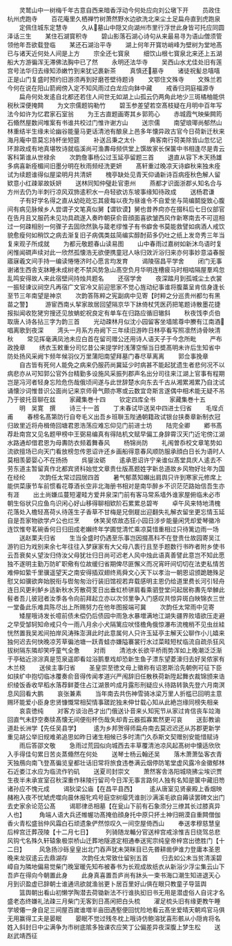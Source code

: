 <!-- { "loadSidebar": true } -->
　　灵鹫山中一树梅千年古意自西来暗香浮动今何处应向刘公墩下开
　　员政住杭州虎跑寺
　　百花庵里久栖禅竹树萧然野水边欲洗北来尘土足扁舟直到虎跑泉
　　定佩住城东定慧寺
　　久从墓山中隠又向湖州市里行浮世此身皆可托应同圆泽话三生
　　某住石湖寳积寺
　　碧山影落石湖心诗句从来最易寻为语山僧须管领他年吾欲载登临
　　某还石湖治平寺
　　湖上何年开寳坊峭峰为壁树为堂地髙已与诸天近何处人间是上方
　　宗全还七寳泉
　　细饮山根七寳泉北来还上五湖船大方游徧浑无滞佛法胸中已了然
　　永明还法华寺
　　吴西山水尤佳处旧有莲宫号法华归去缘知添嫩竹到来犹记裹新茶
　　真慎还墓寺
　　诸徒祝髪总嘻嘻正是山门复盛时预约旧游须再到好磨苍壁待题诗
　　文鄂住文殊寺
　　文殊兰若今何在说在阳山箭阙傍入定不知风雨过白龙应向鉢中藏
　　戒香归洞庭福源寺
　　扁舟何处发逺自北都还若住人间世无如湖上山孤云仍两角此地少三斑橘柚能供税秋深便掩闗
　　为文宗儒题钩勒竹
　　碧玉参差望若空髙枝疑在月明中百年写法今如许为忆君家石室翁
　　为王古直题画寄其乡郭筠心
　　赤城霞气映柴闗筠石翛然屋数间堆案有书谁共校过门惟许谢方山
　　送宗儒
　　南望琅瑘尚郁然山林重结半生缘未论幽谷能量马更话清池有酿泉上邑多年懐异政古官今日荷新迁秋来海月庵中意莫忘持杯坐短筵
　　补送吕秉之太仆
　　典客南行荷美除皆山忽忆记环滁政成有地真堪牧诗就临溪尚可渔夀母频供堂上馔故家长保箧中书相逢尽是青云客科第谁从世禄余
　　次韵詹事杨公过玉延亭留题三首
　　退直从容下木天扬雄多病喜新痊楣间旧墨分明在秋雨频经洗更妍
　　髙轩重过晚凉天诗癖秋来独未痊试为续题谁得似屋梁明月共清妍
　　槐亭缺处见青天仰诵新诗百病痊秋色解人留欵意小红疎翠故妖妍
　　送林同知仲璧赴官恵州
　　燕都才识面浙郡乆知名合与方州去仍为半刺行凉风双斾逺积水一舟轻欲访东坡事缘知待政成
　　送杨君谦
　　子有好学名得之直从幼矻矻忘其疲每以夜为昼谁令不自爱坐与简编鬬旋致心腹间有病见脉候乡人尝谓子文笔真似舅【谓钦谟】舅也昔养疴亦在掇科后七日仪部官在告月且又服药未见功具疏遂入奏昨朝获俞音顔面喜欲皱西风作新寒南去不可逗相过一何疎相别一何骤子去固欣然孰与箴老缪惟子有书癖舍书莫能救譬如病酒人戒饮貌愈瘦何如稍饮之病去渐复旧子病偶类兹简编实醇酎茹多仍吐之纸上发竒秀三年当复来观子所成就
　　为都元敬题春山读易图
　　山中春雨过嘉树如新沐鸟语时复闲惟闻磵声续对此一欣然孤懐浩无欲便携童冠人咏归效沂浴归来亦何事妙意溢春服寤寐羲文间手持一编读惓惓济时心愿言均发育
　　谒陵宿昌平学舍
　　闭门无事谢诸生西舎支牀睡未成树老不禁风势急山髙空负月华明连槽疲马时相啮隔屋羣鸡忽乱鸣安得故人来此宿壁间持烛共题名
　　还宿学舍
　　夜深踏月到孤城尘土衣裳一振轻谏议祠空凡再宿广文官冷又前迎思家不觉心旌动纪事谁将腹藁呈肯信身逢长至节三年南望是神京
　　次韵答陈粹之宪副病中见寄【时粹之分巡贵州都匀有黑苗之警】
　　游宦西南乆挈家故居回望隔京华下牀倚杖凭医药把笔题诗散墨花捷报拟闻收犵狫穷搜还见放蚺蛇祝良定有单车在归路应循旧辙斜
　　秋夜饯李贞伯取唐人诗各拈三字为韵三首
　　光动疎林月似沈小园留客坐墙隂尊中賸有江南酒唱离歌到夜深
　　湾头一月系方舟阙下三年续旧游昨日林亭看写照凛然诗骨映清秋
　　常见挥毫满凤池未应白首在留司赠公还用诗人语天子于今念所毗
　　严布政挽章
　　绣衣玉敕重分司忆昔公来提学时浅薄空惭当日奬髙明未许后生知省中防处扬风采阙卞频年候羽仪万里蒲阳南望拜墓门春尽草离离
　　郭佥事挽章
　　自古皆有死何人能免之病来仍服药尚冀延少时病甚不能起犹遗生者悲何况不以病悲亦从可知郭公官外台精勤多设施风采振列郡声名出分司往来江湖上官事有程期岂是冯河者轻身忘险危伤哉俄顷间遂与此世辞楚水向东去千古从湘累湘累乃自沈试诵懐沙词惟昔识公面尚记来京师骨气颇亦寒或云数宜竒斯言遂偶中相术能无疑不吊乃于彼托音聊在兹
　　家藏集巻十四
　　钦定四库全书
　　家藏集巻十五
　　明　吴寛　撰
　　诗三十一首
　　丁未春试毕送吴中四进士归省
　　毛珵贞甫
　　春榜名髙第防行自夸毛义出吾乡班聨玉陛通朝籍政试银台挟奏章新制衣冠归故里近将舟楫倚回塘君恩浩荡应难忘仰见门前进士坊
　　陆完全卿
　　鄕书髙荐赴南宫又见名题甲榜中王弼易编真有得陆机文赋早偏工身辞霄汉天门近宅傍江湖水路通却借君恩为母夀防衣频着舞春风
　　杨锦尚防
　　礼闱曽忝校文章笔势如流欲擅场已向天门看放榜忽传恩诏许还乡画船得意春风顺防服承顔白日长为语时人莫相羡晏婴心不在扬扬
　　呉鋆汝砺
　　逺承恩诏许宁亲谁似髙堂具庆人逺去不劳东道主暂留真作北都宾贤科始觉文章贵仕版髙题姓字新总道故乡风物好壮年为国在经纶
　　次韵任太常过园居四首
　　暑气郁蒸知嬾出肩舆只许到寒家元修席上能供菜康节车前惯看花尊酒长空非北海册书相对是南华醉乡不识茫茫路始信吾生亦有涯
　　出土尚嫌瓜蔓短灌畦方爱井泉深门前有客马常系墙外谁家屋俯临未必市朝生俗状只应鱼鸟识闲心好山移得聊相欵阶石累累总碧岑
　　卓午风来特地清槐花落处入檐轻髙荷乆待莲生子香草不甘梅是兄倒屣出迎翻失礼解衣留坐更忘情玉延自是吾家物欲学卢公也烂烹
　　休笑吴侬故态狂小园日涉步能量闲凭却爱琴徽冷连饮惟夸茗碗香何日归田成老嬾终年学圃觉清忙乘凉莫惜重相过只待篱边雨一场
　　送赵栗夫归省
　　生当全盛时仍遇至乐事岂因掇髙科不在登贵仕故园寄吴江游钓旧为戏别来余七年往往入梦寐家有大父母八袠行且至手题数行书昨者附乡使书云吾衰矣乆望汝归侍汝父母犹壮归日尚可迟老人风中烛此语真善譬此意岂不知此愿独不遂明主勤万防旷职儆有位故缓归省期俾尽匪懈义而况宵旰间切切在法吏私情苦难伸如絷千里骥遥望天之南安得插双翅终焉舜文心天下以孝治一朝恩诏颁跪聴殊足慰又如骥欲奔始脱衔与辔匆匆治行装旧馆视若弃载感明主恩仍给道里费长河引轻舟连日风更利鲈乡适新秋水芳散荷芰日出垂虹桥骈肩看乘驷登堂问起居称夀先举觯此髫者吾儿彼冠者汝季各令向前拜起立亦以次邻里争入门感叹共惊异斑白映锦衣三世一堂备此乐难具陈尽出上所赐努力在他年图报端可冀
　　次韵任太常雨中见寄
　　矮屋哦诗发长噫前债未偿仍后债园中雨急水暴増满地江湖失疆界败墙欲压走避之早受邹轲知命戒只今一雨八月余小犬隔篱应吠怪檐角俄惊瀑布流槐梢不见虫丝絓恍然置我吴淞间拍岸风涛殊澎湃此时此意属何人只许玉延亭主解天公聊作小儿嬉来独何迟去何快晚凉芳草徧池塘一跃青蛙亦嫌隘褰裳行水过菜畦短杖临流自疏杀狂风拔树隔东隣却笑呼童气全惫
　　对雨
　　清池水长欲平桥雨势浑如上晚潮泛泛渐于亭础近淙淙真是笕泉遥即看竝浴鹅羣戏却恐新生鱼子漂东望菱濠归去好吴侬家有木兰桡
　　送侯主事归省
　　圣皇崇至徳文母上徽称有诏恩斯洽先朝例可征下臣如挟纩中抱切临冰覆奏俞音得传闻孝道兴严闱辞旧任散秩荷新陞起舞衣裁锦颁来诰织绫饭香收早稻水落荐鲜菱住占江湖景吟成月露形刑疑应乆待路转孰先登六月南溟息风回看大鹏
　　哀张兼素
　　当年南去共伤神雪骑冰梁万里人折槛已回明主意赐环能爱小臣身忠贤慷慨常相契情事蹉跎独未伸廿载心知从此絶岂缘同榜失相亲
　　哀袁徳纯
　　对客方谈治邑才出门俄送讣音来乆知宪节从家过肯信丧车竝海回直气未舒空奏牍髙懐无间便衔杯伤哉失却青云器孤寡累然更可哀
　　送彭教谕道赴长洲学【先任吴县学】
　　逺为乡邦贺得师扁舟南去莫迟迟还从苏郡更新学重见胡公举旧规难弟追思如昨日诸生相候已多时清门久忝斯文契赠别安能惜赋诗
　　雨后答邵文敬
　　急雨过荒园似向城西去丰草覆清池凉风起髙树中懐适欣欣入手得佳句累日苦炎蒸翛然在何处
　　送琴士杨云翰还吴
　　落木萧萧坠客衣青天独鴈向南飞登髙徧览皇都壮话旧常将旅食违巻满云烟停防笔堂虚风露冷金徽郁林石近娄江水应为临流作钓矶
　　送夏司封崇文
　　萧然客舎洛阳城晓拂尘埃识贾生夜半未承宣室召秋深重作秣陵行留司今日浑无事言路何人独有名知是箧中藏旧笏诸孙应不愧元成
　　谒狄梁公庙【在昌平县西】
　　逺从唐室见贤豪殿上香烟映赭袍入夜不忧虓虎噬向晨休报牝鸡号庭空树瘿凭谁剖沙满溪毛欲自薅读罢碑文出门去史家余论范公髙
　　谒耶律丞相墓【在瓮山下前有石象须分三缭其长过膝真异人也】
　　角端人语大兵还帷幄功髙掩伯顔身托中原只抔土神归朔漠自重闗僧伽香火青松盛翁仲风霜白石顽遗象俨然惊叹久一间空屋倚西山
　　奉送孝穆慈慧皇后梓宫迁葬茂陵【十二月七日】
　　列骑随龙輴分官送梓宫戒涂惟吉日绕驾总悲风钩弋名殊久轩辕象极崇桥山迁葬地隧道定相通奉送宪宗纯皇帝梓宫出徳胜门【十二日】
　　风急扬沙砾皇皇出北门吞声犹未哭眯目已先昬耕凿伊谁力登庸本圣恩晚来龙驭逺云去鼎湖存
　　次韵任太常致仕留别五首
　　归去如公未当贫清溪碧嶂自为隣地偏易觉柴门晚室暖先知布被春书为长观成故纸衣从新浴少浮尘集云山下吾庐在得向今朝置此身
　　此身真喜置吾庐尚有牀头一束书海口潮生知进退天心月到识盈虚已辞朝士谁通讯欲就渔翁更卜居百里好山俱在眼只教童子导篮舆
　　篮舆朝出看山初懒学陶潜去荷锄新法不行谁执抝旧书无用是潜虚俗人自诧才名盛老态终嫌礼法疎三月柴门无客到日髙闲把白头梳
　　濯足梳头旧有缘更教午睡学坡僊一身自足三间屋百嵗谁増半亩田遇壑便回忧险地看云髙坐爱晴天朝鸡官马俱无用赢得工夫是晏眠
　　晏眠不觉过残冬枕上哦诗仿鲍溶犹喜形骸从小隠肯将名姓入斜封日中尘满争为市树底隂多独课农应笑丁公偏差异夜深腹上梦生松
　　送赵武靖西征
